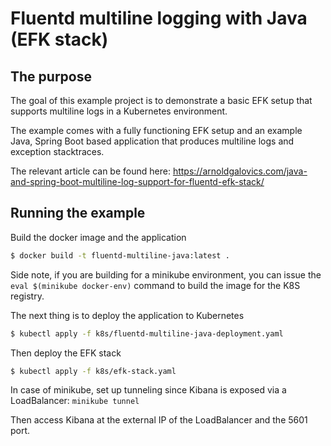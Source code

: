 # Fluentd multiline logging with Java (EFK stack) 
## The purpose
The goal of this example project is to demonstrate a basic EFK setup 
that supports multiline logs in a Kubernetes environment.

The example comes with a fully functioning EFK setup and an
example Java, Spring Boot based application that produces
multiline logs and exception stacktraces.

The relevant article can be found here: https://arnoldgalovics.com/java-and-spring-boot-multiline-log-support-for-fluentd-efk-stack/

## Running the example
Build the docker image and the application
```bash
$ docker build -t fluentd-multiline-java:latest .
```
Side note, if you are building for a minikube environment, you can issue
the `eval $(minikube docker-env)` command to build the image for the
K8S registry.

The next thing is to deploy the application to Kubernetes
```bash
$ kubectl apply -f k8s/fluentd-multiline-java-deployment.yaml
```
Then deploy the EFK stack
```bash
$ kubectl apply -f k8s/efk-stack.yaml
```
In case of minikube, set up tunneling since Kibana is exposed
via a LoadBalancer: `minikube tunnel`

Then access Kibana at the external IP of the LoadBalancer and the 5601 port.
